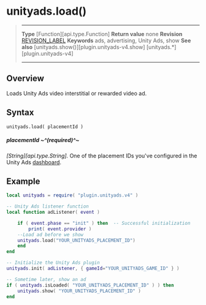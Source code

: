 # unityads.load()

> --------------------- ------------------------------------------------------------------------------------------
> __Type__              [Function][api.type.Function]
> __Return value__      none
> __Revision__          [REVISION_LABEL](REVISION_URL)
> __Keywords__          ads, advertising, Unity Ads, show
> __See also__          [unityads.show()][plugin.unityads-v4.show]
>						[unityads.*][plugin.unityads-v4]
> --------------------- ------------------------------------------------------------------------------------------


## Overview

Loads Unity Ads video interstitial or rewarded video ad.


## Syntax

    unityads.load( placementId )

##### placementId ~^(required)^~
_[String][api.type.String]._ One of the placement IDs you've configured in the Unity&nbsp;Ads [dashboard](https://unity3d.com/services/ads).


## Example

``````lua
local unityads = require( "plugin.unityads.v4" )

-- Unity Ads listener function
local function adListener( event )

	if ( event.phase == "init" ) then  -- Successful initialization
		print( event.provider )
    --Load ad before we show
    unityads.load("YOUR_UNITYADS_PLACEMENT_ID")
	end
end

-- Initialize the Unity Ads plugin
unityads.init( adListener, { gameId="YOUR_UNITYADS_GAME_ID" } )

-- Sometime later, show an ad
if ( unityads.isLoaded( "YOUR_UNITYADS_PLACEMENT_ID" ) ) then
	unityads.show( "YOUR_UNITYADS_PLACEMENT_ID" )
end
``````
